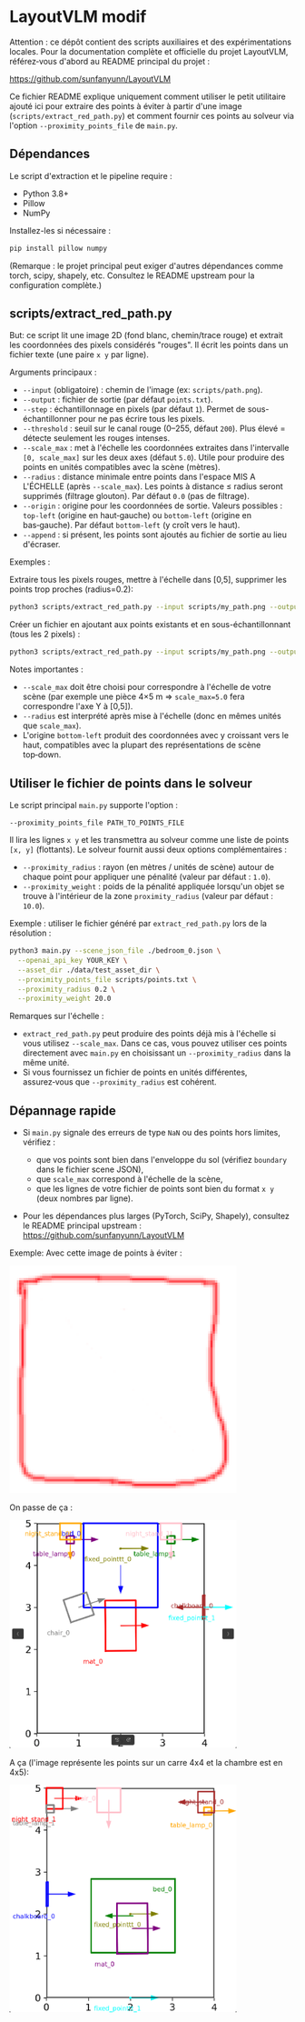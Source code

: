 # LayoutVLM modif

Attention : ce dépôt contient des scripts auxiliaires et des expérimentations locales. Pour la documentation complète et officielle du projet LayoutVLM, référez‑vous d'abord au README principal du projet :

https://github.com/sunfanyunn/LayoutVLM

Ce fichier README explique uniquement comment utiliser le petit utilitaire ajouté ici pour extraire des points à éviter à partir d'une image (`scripts/extract_red_path.py`) et comment fournir ces points au solveur via l'option `--proximity_points_file` de `main.py`.

## Dépendances

Le script d'extraction et le pipeline require :
- Python 3.8+
- Pillow
- NumPy

Installez-les si nécessaire :

```bash
pip install pillow numpy
```

(Remarque : le projet principal peut exiger d'autres dépendances comme torch, scipy, shapely, etc. Consultez le README upstream pour la configuration complète.)

## scripts/extract_red_path.py

But: ce script lit une image 2D (fond blanc, chemin/trace rouge) et extrait les coordonnées des pixels considérés "rouges". Il écrit les points dans un fichier texte (une paire `x y` par ligne).

Arguments principaux :
- `--input` (obligatoire) : chemin de l'image (ex: `scripts/path.png`).
- `--output` : fichier de sortie (par défaut `points.txt`).
- `--step` : échantillonnage en pixels (par défaut `1`). Permet de sous-échantillonner pour ne pas écrire tous les pixels.
- `--threshold` : seuil sur le canal rouge (0–255, défaut `200`). Plus élevé = détecte seulement les rouges intenses.
- `--scale_max` : met à l'échelle les coordonnées extraites dans l'intervalle `[0, scale_max]` sur les deux axes (défaut `5.0`). Utile pour produire des points en unités compatibles avec la scène (mètres).
- `--radius` : distance minimale entre points dans l'espace MIS A L'ÉCHELLE (après `--scale_max`). Les points à distance ≤ radius seront supprimés (filtrage glouton). Par défaut `0.0` (pas de filtrage).
- `--origin` : origine pour les coordonnées de sortie. Valeurs possibles : `top-left` (origine en haut‑gauche) ou `bottom-left` (origine en bas‑gauche). Par défaut `bottom-left` (y croît vers le haut).
- `--append` : si présent, les points sont ajoutés au fichier de sortie au lieu d'écraser.

Exemples :

Extraire tous les pixels rouges, mettre à l'échelle dans [0,5], supprimer les points trop proches (radius=0.2):

```bash
python3 scripts/extract_red_path.py --input scripts/my_path.png --output scripts/points.txt --step 1 --threshold 200 --scale_max 5.0 --radius 0.2 --origin bottom-left
```

Créer un fichier en ajoutant aux points existants et en sous-échantillonnant (tous les 2 pixels) :

```bash
python3 scripts/extract_red_path.py --input scripts/my_path.png --output scripts/points.txt --step 2 --append --scale_max 5.0
```

Notes importantes :
- `--scale_max` doit être choisi pour correspondre à l'échelle de votre scène (par exemple une pièce 4×5 m => `scale_max=5.0` fera correspondre l'axe Y à [0,5]).
- `--radius` est interprété après mise à l'échelle (donc en mêmes unités que `scale_max`).
- L'origine `bottom-left` produit des coordonnées avec y croissant vers le haut, compatibles avec la plupart des représentations de scène top‑down.

## Utiliser le fichier de points dans le solveur

Le script principal `main.py` supporte l'option :

```
--proximity_points_file PATH_TO_POINTS_FILE
```

Il lira les lignes `x y` et les transmettra au solveur comme une liste de points `[x, y]` (flottants). Le solveur fournit aussi deux options complémentaires :

- `--proximity_radius` : rayon (en mètres / unités de scène) autour de chaque point pour appliquer une pénalité (valeur par défaut : `1.0`).
- `--proximity_weight` : poids de la pénalité appliquée lorsqu'un objet se trouve à l'intérieur de la zone `proximity_radius` (valeur par défaut : `10.0`).

Exemple : utiliser le fichier généré par `extract_red_path.py` lors de la résolution :

```bash
python3 main.py --scene_json_file ./bedroom_0.json \
  --openai_api_key YOUR_KEY \
  --asset_dir ./data/test_asset_dir \
  --proximity_points_file scripts/points.txt \
  --proximity_radius 0.2 \
  --proximity_weight 20.0
```

Remarques sur l'échelle :
- `extract_red_path.py` peut produire des points déjà mis à l'échelle si vous utilisez `--scale_max`. Dans ce cas, vous pouvez utiliser ces points directement avec `main.py` en choisissant un `--proximity_radius` dans la même unité.
- Si vous fournissez un fichier de points en unités différentes, assurez‑vous que `--proximity_radius` est cohérent.

## Dépannage rapide

- Si `main.py` signale des erreurs de type `NaN` ou des points hors limites, vérifiez :
  - que vos points sont bien dans l'enveloppe du sol (vérifiez `boundary` dans le fichier scene JSON),
  - que `scale_max` correspond à l'échelle de la scène,
  - que les lignes de votre fichier de points sont bien du format `x y` (deux nombres par ligne).

- Pour les dépendances plus larges (PyTorch, SciPy, Shapely), consultez le README principal upstream : https://github.com/sunfanyunn/LayoutVLM


Exemple:
Avec cette image de points à éviter :

<img src="images/points_rouges.png" alt="Texte alternatif" width="400"/>

On passe de ça :

<img src="images/chambre_base.png" alt="Texte alternatif" width="400"/>

A ça (l'image représente les points sur un carre 4x4 et la chambre est en 4x5):

<img src="images/chambre_modif.png" alt="Texte alternatif" width="400"/>
